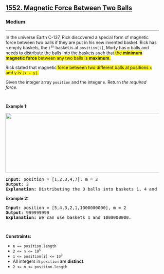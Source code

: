 <h2><a href="https://leetcode.com/problems/magnetic-force-between-two-balls/">1552. Magnetic Force Between Two Balls</a></h2><h3>Medium</h3><hr><div><p>In the universe Earth C-137, Rick discovered a special form of magnetic force between two balls if they are put in his new invented basket. Rick has <code>n</code> empty baskets, the <code>i<sup>th</sup></code> basket is at <code>position[i]</code>, Morty has <code>m</code> balls and needs to distribute the balls into the baskets such that<span class="highlighter--highlighted" data-highlight-id="0" style="background-color: rgb(255, 246, 21); color: inherit;"> the </span><strong><span class="highlighter--highlighted" data-highlight-id="0" style="background-color: rgb(255, 246, 21); color: inherit;">minimum magnetic force</span></strong><span class="highlighter--highlighted" data-highlight-id="0" style="background-color: rgb(255, 246, 21); color: inherit;"> between any two balls is </span><strong><span class="highlighter--highlighted" data-highlight-id="0" style="background-color: rgb(255, 246, 21); color: inherit;">maximum</span></strong><span class="highlighter--highlighted" data-highlight-id="0" style="background-color: rgb(255, 246, 21); color: inherit;">.</span></p>

<p>Rick stated that magnetic<span class="highlighter--highlighted" data-highlight-id="1" style="background-color: rgb(255, 246, 21); color: inherit;"> force between two different balls at positions </span><code><span class="highlighter--highlighted" data-highlight-id="1" style="background-color: rgb(255, 246, 21); color: inherit;">x</span></code><span class="highlighter--highlighted" data-highlight-id="1" style="background-color: rgb(255, 246, 21); color: inherit;"> and </span><code><span class="highlighter--highlighted" data-highlight-id="1" style="background-color: rgb(255, 246, 21); color: inherit;">y</span></code><span class="highlighter--highlighted" data-highlight-id="1" style="background-color: rgb(255, 246, 21); color: inherit;"> is </span><code><span class="highlighter--highlighted" data-highlight-id="1" style="background-color: rgb(255, 246, 21); color: inherit;">|x - y|</span></code><span class="highlighter--highlighted" data-highlight-id="1" style="background-color: rgb(255, 246, 21); color: inherit;">.</span></p>

<p>Given the integer array <code>position</code> and the integer <code>m</code>. Return <em>the required force</em>.</p>

<p>&nbsp;</p>
<p><strong>Example 1:</strong></p>
<img alt="" src="https://assets.leetcode.com/uploads/2020/08/11/q3v1.jpg" style="width: 562px; height: 195px;">
<pre><strong>Input:</strong> position = [1,2,3,4,7], m = 3
<strong>Output:</strong> 3
<strong>Explanation:</strong> Distributing the 3 balls into baskets 1, 4 and 7 will make the magnetic force between ball pairs [3, 3, 6]. The minimum magnetic force is 3. We cannot achieve a larger minimum magnetic force than 3.
</pre>

<p><strong>Example 2:</strong></p>

<pre><strong>Input:</strong> position = [5,4,3,2,1,1000000000], m = 2
<strong>Output:</strong> 999999999
<strong>Explanation:</strong> We can use baskets 1 and 1000000000.
</pre>

<p>&nbsp;</p>
<p><strong>Constraints:</strong></p>

<ul>
	<li><code>n == position.length</code></li>
	<li><code>2 &lt;= n &lt;= 10<sup>5</sup></code></li>
	<li><code>1 &lt;= position[i] &lt;= 10<sup>9</sup></code></li>
	<li>All integers in <code>position</code> are <strong>distinct</strong>.</li>
	<li><code>2 &lt;= m &lt;= position.length</code></li>
</ul>
</div>